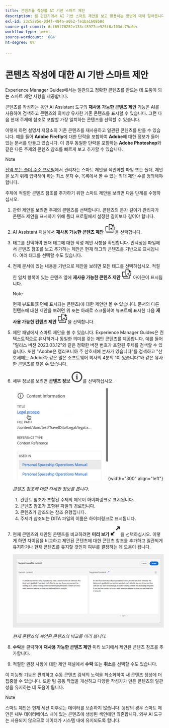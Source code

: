 ```yaml
---
title: 콘텐츠를 작성할 AI 기반 스마트 제안
description: 웹 편집기에서 AI 기반 스마트 제안을 보고 활용하는 방법에 대해 알아봅니다.
exl-id: 23c5285e-0d4f-484a-a062-fe1ba1608b8d
source-git-commit: 6cf65f70252e133cf8977ce925f0a103dc79c0ec
workflow-type: tm+mt
source-wordcount: '684'
ht-degree: 0%

---
```


# 콘텐츠 작성에 대한 AI 기반 스마트 제안

Experience Manager Guides에서는 일관되고 정확한 콘텐츠를 만드는 데 도움이 되는 스마트 제안 사항을 제공합니다.

콘텐츠를 작성하는 동안 AI Assistant 도구의 **재사용 가능한 콘텐츠 제안** 기능은 AI를 사용하여 검색하고 콘텐츠와 의미상 유사한 기존 콘텐츠를 표시할 수 있습니다. 그런 다음 현재 주제에 참조로 포함할 가장 일치하는 콘텐츠를 선택할 수 있습니다.

이렇게 하면 설명서 저장소의 기존 콘텐츠를 재사용하고 일관된 콘텐츠를 만들 수 있습니다. 예를 들어 **Adobe Firefly**&#x200B;에 대한 단락을 포함하여 **Adobe**&#x200B;에 대한 정보가 들어 있는 문서를 만들고 있습니다. 이 경우 동일한 단락을 포함하는 **Adobe Photoshop**&#x200B;와 같은 다른 주제의 콘텐츠 참조를 빠르게 보고 추가할 수 있습니다.
>[!NOTE]
>
> [전역 또는 폴더 수준 프로필](../cs-install-guide/conf-folder-level.md#conf-ai-smart-suggestions)에서 관리자는 스마트 제안을 색인화할 파일 또는 폴더, 제안을 보기 위해 입력해야 하는 최소 문자 수, 목록에서 볼 수 있는 최대 제안 수를 정의해야 합니다.

주제에 적절한 콘텐츠 참조를 추가하기 위한 스마트 제안을 보려면 다음 단계를 수행하십시오.


1. 관련 제안을 보려면 주제의 콘텐츠를 선택합니다. 콘텐츠의 문자 길이가 관리자가 콘텐츠 제안을 표시하기 위해 폴더 프로필에서 설정한 길이보다 길어야 합니다.
1. AI Assistant 패널에서 **재사용 가능한 콘텐츠 제안** ![ai 추천 재사용 가능한 콘텐츠 아이콘 ](./images/ai-suggest-reusable-content-icon.svg)을 선택합니다.

1. 태그를 선택하여 현재 태그에 대한 작성 제안 사항을 확인합니다.  인덱싱된 파일에서 콘텐츠 참조를 보고 추가하는 제안은 현재 태그의 콘텐츠를 기반으로 표시됩니다. 여러 태그를 선택할 수도 있습니다.


1. 전체 문서에 있는 내용을 기반으로 제안을 보려면 모든 태그를 선택하십시오.  적절한 일치 항목이 있는 콘텐츠 옆에 **재사용 가능한 콘텐츠 제안** ![ai 재사용 가능한 콘텐츠 제안 아이콘 ](./images/ai-suggest-reusable-content-icon.svg) 아이콘이 표시됩니다.



   >[!NOTE]
   >
   > 현재 뷰포트(화면에 표시되는 콘텐츠)에 대한 제안만 볼 수 있습니다. 문서의 다른 컨텐츠에 대한 제안을 보려면 위 또는 아래로 스크롤하여 뷰포트에 표시한 다음 **재사용 가능한 컨텐츠 제안** ![ai 재사용 가능한 컨텐츠 제안 아이콘 ](./images/ai-suggest-reusable-content-icon.svg)을 선택합니다.


1. 제안 패널에서 스마트 제안을 볼 수 있습니다.  Experience Manager Guides은 컨텍스트적으로 유사하거나 동일한 의미를 갖는 제안 콘텐츠를 제공합니다. 예를 들어 &quot;릴리스 버전 2023.03.12&quot;와 같은 정확한 버전 번호가 포함된 주제를 검색할 수 있습니다. 또한 &quot;Adobe은 캘리포니아 주 산호세에 본사가 있습니다&quot;를 검색하고 &quot;산호세에는 Adobe과 같은 많은 소프트웨어 회사의 4분의 1이 있습니다&quot;와 같은 유사한 콘텐츠를 찾을 수 있습니다.
1. 세부 정보를 보려면 **콘텐츠 정보** ![콘텐츠 정보](images/smart-suggestions-content-info-icon.svg)를 선택하십시오.

   ![콘텐츠 정보 패널](images/smart-suggestions-content-information.png){width="300" align="left"}

   *콘텐츠 참조에 대한 자세한 정보를 봅니다.*

   1. 컨텐트 참조가 포함된 주제의 제목이 하이퍼링크로 표시됩니다.
   1. 콘텐츠 참조가 포함된 파일의 경로입니다.
   1. 콘텐츠가 참조되는 참조 유형입니다.
   1. 주제가 참조되는 DITA 파일의 이름은 하이퍼링크로 표시됩니다.
1. 현재 콘텐츠와 제안된 콘텐츠를 비교하려면 **미리 보기** ![미리 보기 아이콘](./images/expand-icon.svg)을 선택하십시오. 이렇게 하면 차이점을 비교하고 제안된 콘텐츠에 대한 콘텐츠 참조를 추가하고 일관되게 유지하거나 현재 콘텐츠를 유지할 것인지 여부를 결정하는 데 도움이 됩니다.

   ![재사용 가능한 콘텐츠 미리 보기 제안](images/ai-assistant-suggest-reusable-content.png)

   *현재 콘텐츠와 제안된 콘텐츠의 비교를 미리 봅니다.*

1. **수락**&#x200B;을 클릭하여 **재사용 가능한 콘텐츠 제안** 미리 보기에서 제안된 콘텐츠 참조를 추가합니다.
1. 적절한 권장 사항에 대한 제안 패널에서 **수락** 또는 **취소**&#x200B;를 선택할 수도 있습니다.


이 지능형 기능은 편리하고 수동 콘텐츠 검색의 노력을 최소화하여 새 콘텐츠 생성에 더 집중할 수 있습니다. 또한 팀 공동 작업을 개선하고 다양한 작성자가 만든 콘텐츠의 일관성을 유지하는 데 도움이 됩니다.

>[!NOTE]
>
>스마트 제안은 현재 세션 이후로는 데이터를 보존하지 않습니다. 응답의 경우 스마트 제안은 내부 데이터베이스 내에 있는 콘텐츠에 생성된 색인에만 의존합니다. 외부 AI 도구는 사용되지 않으므로 데이터가 시스템 내에 유지되도록 합니다.
